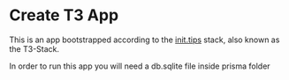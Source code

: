 # Create T3 App

This is an app bootstrapped according to the [init.tips](https://init.tips) stack, also known as the T3-Stack.

In order to run this app you will need a db.sqlite file inside prisma folder
